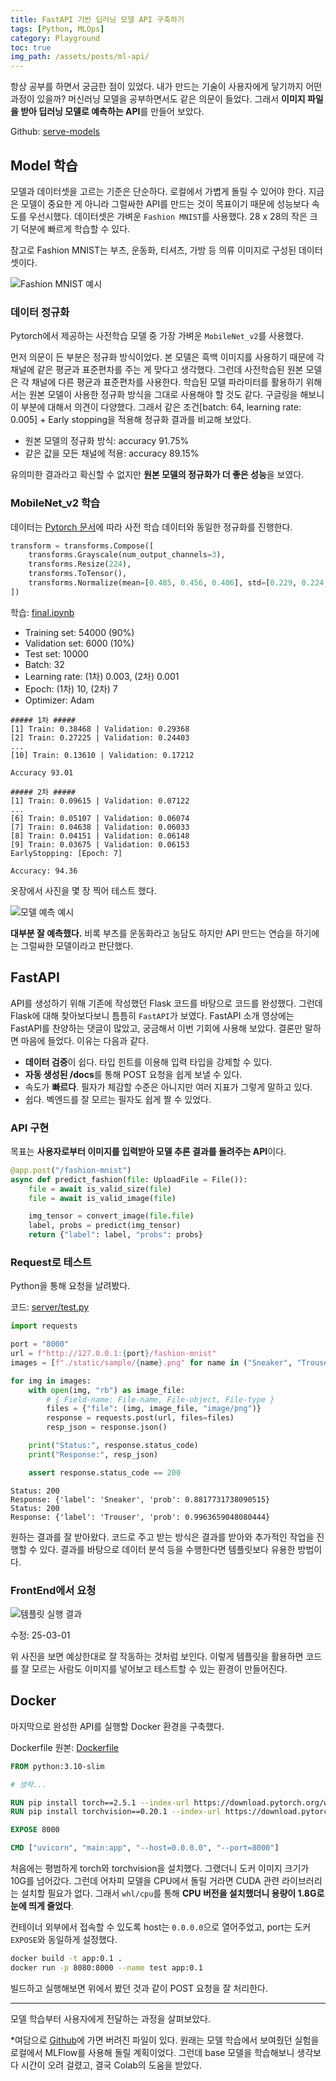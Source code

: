 ```yaml
---
title: FastAPI 기반 딥러닝 모델 API 구축하기
tags: [Python, MLOps]
category: Playground
toc: true 
img_path: /assets/posts/ml-api/
---
```


항상 공부를 하면서 궁금한 점이 있었다. 내가 만드는 기술이 사용자에게 닿기까지 어떤 과정이 있을까? 머신러닝 모델을 공부하면서도 같은 의문이 들었다. 그래서 **이미지 파일을 받아 딥러닝 모델로 예측하는 API**를 만들어 보았다.

Github: [serve-models](https://github.com/denev6/serve-models)

## Model 학습

모델과 데이터셋을 고르는 기준은 단순하다. 로컬에서 가볍게 돌릴 수 있어야 한다. 지금은 모델이 중요한 게 아니라 그럴싸한 API를 만드는 것이 목표이기 때문에 성능보다 속도를 우선시했다. 데이터셋은 가벼운 `Fashion MNIST`를 사용했다. 28 x 28의 작은 크기 덕분에 빠르게 학습할 수 있다.

참고로 Fashion MNIST는 부츠, 운동화, 티셔츠, 가방 등 의류 이미지로 구성된 데이터셋이다.

![Fashion MNIST 예시](fashion-mnist.png)

### 데이터 정규화

Pytorch에서 제공하는 사전학습 모델 중 가장 가벼운 `MobileNet_v2`를 사용했다.

먼저 의문이 든 부분은 정규화 방식이었다. 본 모델은 흑백 이미지를 사용하기 때문에 각 채널에 같은 평균과 표준편차를 주는 게 맞다고 생각했다. 그런데 사전학습된 원본 모델은 각 채널에 다른 평균과 표준편차를 사용한다. 학습된 모델 파라미터를 활용하기 위해서는 원본 모델이 사용한 정규화 방식을 그대로 사용해야 할 것도 같다. 구글링을 해보니 이 부분에 대해서 의견이 다양했다. 그래서 같은 조건\[batch: 64, learning rate: 0.005\] + Early stopping을 적용해 정규화 결과를 비교해 보았다.

- 원본 모델의 정규화 방식: accuracy 91.75%
- 같은 값을 모든 채널에 적용: accuracy 89.15%

유의미한 결과라고 확신할 수 없지만 **원본 모델의 정규화가 더 좋은 성능**을 보였다.

### MobileNet_v2 학습

데이터는 [Pytorch 문서](https://pytorch.org/hub/pytorch_vision_mobilenet_v2/)에 따라 사전 학습 데이터와 동일한 정규화를 진행한다.

```python
transform = transforms.Compose([
    transforms.Grayscale(num_output_channels=3),
    transforms.Resize(224),
    transforms.ToTensor(),
    transforms.Normalize(mean=[0.485, 0.456, 0.406], std=[0.229, 0.224, 0.225]),
])
```

학습: [final.ipynb](https://github.com/denev6/serve-models/blob/main/src/lib/server/MobileNet/final.ipynb)

- Training set: 54000 (90%)
- Validation set: 6000 (10%)
- Test set: 10000
- Batch: 32
- Learning rate: (1차) 0.003, (2차) 0.001
- Epoch: (1차) 10, (2차) 7
- Optimizer: Adam

```text
##### 1차 #####
[1] Train: 0.38468 | Validation: 0.29368
[2] Train: 0.27225 | Validation: 0.24403
...
[10] Train: 0.13610 | Validation: 0.17212

Accuracy 93.01

##### 2차 #####
[1] Train: 0.09615 | Validation: 0.07122
...
[6] Train: 0.05107 | Validation: 0.06074
[7] Train: 0.04638 | Validation: 0.06033
[8] Train: 0.04151 | Validation: 0.06148
[9] Train: 0.03675 | Validation: 0.06153
EarlyStopping: [Epoch: 7]

Accuracy: 94.36
```

옷장에서 사진을 몇 장 찍어 테스트 했다.

![모델 예측 예시](prediction-img.png)

**대부분 잘 예측했다.** 비록 부츠를 운동화라고 농담도 하지만 API 만드는 연습을 하기에는 그럴싸한 모델이라고 판단했다.

## FastAPI

API를 생성하기 위해 기존에 작성했던 Flask 코드를 바탕으로 코드를 완성했다. 그런데 Flask에 대해 찾아보다보니 틈틈히 `FastAPI`가 보였다. FastAPI 소개 영상에는 FastAPI를 찬양하는 댓글이 많았고, 궁금해서 이번 기회에 사용해 보았다. 결론만 말하면 마음에 들었다. 이유는 다음과 같다.

- **데이터 검증**이 쉽다. 타입 힌트를 이용해 입력 타입을 강제할 수 있다.
- **자동 생성된 /docs**를 통해 POST 요청을 쉽게 보낼 수 있다.
- 속도가 **빠르다**. 필자가 체감할 수준은 아니지만 여러 지표가 그렇게 말하고 있다.
- 쉽다. 벡엔드를 잘 모르는 필자도 쉽게 짤 수 있었다.

### API 구현

목표는 **사용자로부터 이미지를 입력받아 모델 추론 결과를 돌려주는 API**이다.

```python
@app.post("/fashion-mnist")
async def predict_fashion(file: UploadFile = File()):
    file = await is_valid_size(file)
    file = await is_valid_image(file)

    img_tensor = convert_image(file.file)
    label, probs = predict(img_tensor)
    return {"label": label, "probs": probs}
```

### Request로 테스트

Python을 통해 요청을 날려봤다.

코드: [server/test.py](https://github.com/denev6/serve-models/blob/main/src/lib/server/test.py)

```python
import requests

port = "8000"
url = f"http://127.0.0.1:{port}/fashion-mnist"
images = [f"./static/sample/{name}.png" for name in ("Sneaker", "Trouser")]

for img in images:
    with open(img, "rb") as image_file:
        # { Field-name: File-name, File-object, File-type }
        files = {"file": (img, image_file, "image/png")}
        response = requests.post(url, files=files)
        resp_json = response.json()

    print("Status:", response.status_code)
    print("Response:", resp_json)

    assert response.status_code == 200
```

```text
Status: 200
Response: {'label': 'Sneaker', 'prob': 0.8817731738090515}
Status: 200
Response: {'label': 'Trouser', 'prob': 0.9963659048080444}
```

원하는 결과를 잘 받아왔다. 코드로 주고 받는 방식은 결과를 받아와 추가적인 작업을 진행할 수 있다. 결과를 바탕으로 데이터 분석 등을 수행한다면 템플릿보다 유용한 방법이다.

### FrontEnd에서 요청

![템플릿 실행 결과](prediction-template.png)

수정: 25-03-01

위 사진을 보면 예상한대로 잘 작동하는 것처럼 보인다. 이렇게 템플릿을 활용하면 코드를 잘 모르는 사람도 이미지를 넣어보고 테스트할 수 있는 환경이 만들어진다.

## Docker

마지막으로 완성한 API를 실행할 Docker 환경을 구축했다.

Dockerfile 원본: [Dockerfile](https://github.com/denev6/serve-models/blob/main/src/lib/server/Dockerfile)

```dockerfile
FROM python:3.10-slim

# 생략...

RUN pip install torch==2.5.1 --index-url https://download.pytorch.org/whl/cpu
RUN pip install torchvision==0.20.1 --index-url https://download.pytorch.org/whl/cpu

EXPOSE 8000

CMD ["uvicorn", "main:app", "--host=0.0.0.0", "--port=8000"]
```

처음에는 평범하게 torch와 torchvision을 설치했다. 그랬더니 도커 이미지 크기가 10G를 넘어갔다. 그런데 어차피 모델을 CPU에서 돌릴 거라면 CUDA 관련 라이브러리는 설치할 필요가 없다. 그래서 `whl/cpu`를 통해 **CPU 버전을 설치했더니 용량이 1.8G로 눈에 띄게 줄었다**.

컨테이너 외부에서 접속할 수 있도록 host는 `0.0.0.0`으로 열어주었고, port는 도커 `EXPOSE`와 동일하게 설정했다.

```bash
docker build -t app:0.1 .
docker run -p 8080:8000 --name test app:0.1
```

빌드하고 실행해보면 위에서 봤던 것과 같이 POST 요청을 잘 처리한다.

---

모델 학습부터 사용자에게 전달하는 과정을 살펴보았다.

\*여담으로 [Github](https://github.com/denev6/serve-models/tree/main/src/lib/server/MobileNet/_model)에 가면 버려진 파일이 있다. 원래는 모델 학습에서 보여줬던 실험을 로컬에서 MLFlow를 사용해 돌릴 계획이었다. 그런데 base 모델을 학습해보니 생각보다 시간이 오려 걸렸고, 결국 Colab의 도움을 받았다.
